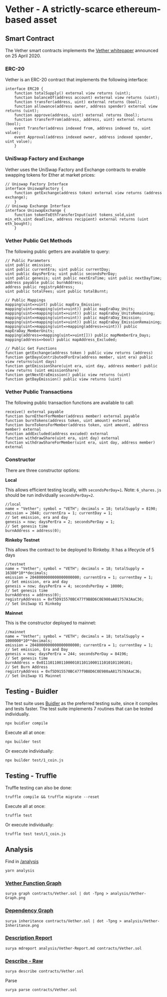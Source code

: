 # Vether - A strictly-scarce ethereum-based asset

## Smart Contract

The Vether smart contracts implements the [Vether whitepaper](https://bitcointalk.org/index.php?topic=5243406) announced on 25 April 2020. 

### ERC-20
Vether is an ERC-20 contract that implements the following interface:
```Solidity
interface ERC20 {
    function totalSupply() external view returns (uint);
    function balanceOf(address account) external view returns (uint);
    function transfer(address, uint) external returns (bool);
    function allowance(address owner, address spender) external view returns (uint);
    function approve(address, uint) external returns (bool);
    function transferFrom(address, address, uint) external returns (bool);
    event Transfer(address indexed from, address indexed to, uint value);
    event Approval(address indexed owner, address indexed spender, uint value);
    }
```

### UniSwap Factory and Exchange
Vether uses the UniSwap Factory and Exchange contracts to enable swapping tokens for Ether at market prices:

```Solidity
// Uniswap Factory Interface
interface UniswapFactory {
    function getExchange(address token) external view returns (address exchange);
    }
// Uniswap Exchange Interface
interface UniswapExchange {
    function tokenToEthTransferInput(uint tokens_sold,uint min_eth,uint deadline, address recipient) external returns (uint  eth_bought);
    }
```

### Vether Public Get Methods
The following public getters are available to query:
```Solidity
// Public Parameters
uint public emission;
uint public currentEra; uint public currentDay;
uint public daysPerEra; uint public secondsPerDay;
uint public genesis; uint public nextEraTime; uint public nextDayTime;
address payable public burnAddress;
address public registryAddress;
uint public totalFees; uint public totalBurnt;

// Public Mappings
mapping(uint=>uint) public mapEra_Emission;
mapping(uint=>mapping(uint=>uint)) public mapEraDay_Units;
mapping(uint=>mapping(uint=>uint)) public mapEraDay_UnitsRemaining;
mapping(uint=>mapping(uint=>uint)) public mapEraDay_Emission;
mapping(uint=>mapping(uint=>uint)) public mapEraDay_EmissionRemaining;
mapping(uint=>mapping(uint=>mapping(address=>uint))) public mapEraDay_MemberUnits;
mapping(address=>mapping(uint=>uint[])) public mapMemberEra_Days; 
mapping(address=>bool) public mapAddress_Excluded;

// Public Get Functions
function getExchange(address token ) public view returns (address)
function getDaysContributedForEra(address member, uint era) public view returns(uint days)
function getEmissionShare(uint era, uint day, address member) public view returns (uint emissionShare)
function getNextEraEmission() public view returns (uint)
function getDayEmission() public view returns (uint)
```

### Vether Public Transactions
The following public transaction functions are available to call:
```Solidity
receive() external payable
function burnEtherForMember(address member) external payable
function burnTokens(address token, uint amount) external
function burnTokensForMember(address token, uint amount, address member) external 
function addExcluded(address excuded) external
function withdrawShare(uint era, uint day) external 
function withdrawShareForMember(uint era, uint day, address member) external
```

### Constructor
There are three constructor options:

**Local**

This allows efficient testing locally, with `secondsPerDay=1`. 
Note: `6_shares.js` should be run individually `secondsPerDay=2`. 

```Solidity
//local
name = "Vether"; symbol = "VETH"; decimals = 18; totalSupply = 8190;
emission = 2048; currentEra = 1; currentDay = 1;                                    // Set emission, era and day
genesis = now; daysPerEra = 2; secondsPerDay = 1;                                   // Set genesis time
burnAddress = address(0);
```

**Rinkeby Testnet**

This allows the contract to be deployed to Rinkeby. It has a lifecycle of 5 days 

```Solidity
//testnet
name = "Vether"; symbol = "VETH"; decimals = 18; totalSupply = 16380*10**decimals;                         
emission = 2048000000000000000000; currentEra = 1; currentDay = 1;               // Set emission, era and day
genesis = now; daysPerEra = 4; secondsPerDay = 10000;                            // Set genesis time
burnAddress = address(0);
registryAddresss = 0xf5D915570BC477f9B8D6C0E980aA81757A3AaC36;                  // Set UniSwap V1 Rinkeby
```

**Mainnet**

This is the constructor deployed to mainnet:

```Solidity
//mainnet
name = "Vether"; symbol = "VETH"; decimals = 18; totalSupply = 1000000*10**decimals;
emission = 2048000000000000000000; currentEra = 1; currentDay = 1;               // Set emission, Era and Day
genesis = now; daysPerEra = 244; secondsPerDay = 84196;                          // Set genesis time
burnAddress = 0x0111011001100001011011000111010101100101;                        // Set Burn Address
registryAddress = 0xf5D915570BC477f9B8D6C0E980aA81757A3AaC36;                   // Set UniSwap V1 Mainnet
```

## Testing - Buidler

The test suite uses [Buidler](https://buidler.dev/) as the preferred testing suite, since it compiles and tests faster. 
The test suite implements 7 routines that can be tested individually.

```
npx buidler compile
```

Execute all at once:
```
npx builder test
```

Or execute individually:
```
npx builder test/1_coin.js
```

## Testing - Truffle
 Truffle testing can also be done:

```
truffle compile && truffle migrate --reset
```

Execute all at once:
```
truffle test
```

Or execute individually:
```
truffle test test/1_coin.js
```

## Analysis

Find in [/analysis](https://github.com/vetherasset/vether-contracts/blob/master/analysis)
```
yarn analysis
```

### [Vether Function Graph](https://github.com/vetherasset/vether-contracts/blob/master/analysis/Vether-Graph.png)
```
surya graph contracts/Vether.sol | dot -Tpng > analysis/Vether-Graph.png
```

### [Dependency Graph](https://github.com/vetherasset/vether-contracts/blob/master/analysis/Vether-Inheritance.png)
```
surya inheritance contracts/Vether.sol | dot -Tpng > analysis/Vether-Inheritance.png
```

### [Description Report](https://github.com/vetherasset/vether-contracts/blob/master/analysis/Vether-Report.md)
```
surya mdreport analysis/Vether-Report.md contracts/Vether.sol
```

### [Describe - Raw](https://github.com/vetherasset/vether-contracts/blob/master/analysis/Vether-Describe.md)
```
surya describe contracts/Vether.sol
```

Parse
```
surya parse contracts/Vether.sol
```




